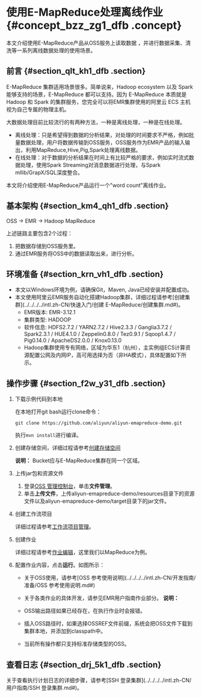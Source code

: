 # 使用E-MapReduce处理离线作业 {#concept_bzz_zg1_dfb .concept}

本文介绍使用E-MapReduce产品从OSS服务上读取数据 ，并进行数据采集、清洗等一系列离线数据处理的使用场景。

## 前言 {#section_qlt_kh1_dfb .section}

E-MapReduce 集群适用场景很多。简单说来，Hadoop ecosystem 以及 Spark 能够支持的场景，E-MapReduce 都可以支持。因为 E-MapReduce 本质就是 Hadoop 和 Spark 的集群服务，您完全可以将EMR集群使用的阿里云 ECS 主机视为自己专属的物理主机。

大数据处理目前比较流行的有两种方法，一种是离线处理，一种是在线处理。

-   离线处理：只是希望得到数据的分析结果，对处理的时间要求不严格，例如批量数据处理，用户将数据传输到OSS服务，OSS服务作为EMR产品的输入输出，利用MapReduce,Hive,Pig,Spark处理离线数据。
-   在线处理：对于数据的分析结果在时间上有比较严格的要求，例如实时流式数据处理，使用Spark Streaming对消息数据进行处理，与Spark mllib/GrapX/SQL深度整合。

本文将介绍使用E-MapReduce产品运行一个"word count"离线作业。

## 基本架构 {#section_km4_qh1_dfb .section}

OSS -\> EMR -\> Hadoop MapReduce

上述链路主要包含2个过程：

1.  把数据存储到OSS服务里。
2.  通过EMR服务将OSS中的数据读取出来，进行分析。

## 环境准备 {#section_krn_vh1_dfb .section}

-   本文以Windows环境为例，请确保Git，Maven, Java已经安装并配置成功。
-   本文使用阿里云EMR服务自动化搭建Hadoop集群，详细过程请参考[创建集群](../../../../intl.zh-CN/快速入门/创建 E-MapReduce/创建集群.md#)。
    -   EMR版本: EMR-3.12.1
    -   集群类型: HADOOP
    -   软件信息: HDFS2.7.2 / YARN2.7.2 / Hive2.3.3 / Ganglia3.7.2 / Spark2.3.1 / HUE4.1.0 / Zeppelin0.8.0 / Tez0.9.1 / Sqoop1.4.7 / Pig0.14.0 / ApacheDS2.0.0 / Knox0.13.0
    -   Hadoop集群使用专有网络，区域为华东1（杭州），主实例组ECS计算资源配置公网及内网IP，高可用选择为否（非HA模式），具体配置如下所示。

## 操作步骤 {#section_f2w_y31_dfb .section}

1.  下载示例代码到本地

    在本地打开git bash运行clone命令：

    ```
    git clone https://github.com/aliyun/aliyun-emapreduce-demo.git
    ```

    执行`mvn install`进行编译。

2.  创建存储空间，详细过程请参考[创建存储空间](../../../../intl.zh-CN/快速入门/创建存储空间.md#)

    **说明：** Bucket应与E-MapReduce集群在同一个区域。

3.  上传jar包和资源文件
    1.  登录[OSS 管理控制台](https://oss.console.aliyun.com)，单击**文件管理**。
    2.  单击**上传文件**，上传aliyun-emapreduce-demo/resources目录下的资源文件以及aliyun-emapreduce-demo/target目录下的jar文件。
4.  创建工作流项目

    详细过程请参考[工作流项目管理](../../../../intl.zh-CN/用户指南/数据开发/项目管理.md#)。

5.  创建作业

    详细过程请参考[作业编辑](../../../../intl.zh-CN/用户指南/数据开发/作业编辑.md#)，这里我们以MapReduce为例。

6.  配置作业内容，点击**运行**。如图所示：

    -   关于OSS使用，请参考[OSS 参考使用说明](../../../../intl.zh-CN/开发指南/准备/OSS 参考使用说明.md#)
    -   关于各类作业的具体开发，请参见EMR用户指南作业部分。
    **说明：** 

    -   OSS输出路径如果已经存在，在执行作业时会报错。
    -   插入OSS路径时，如果选择OSSREF文件前缀，系统会把OSS文件下载到集群本地，并添加到classpath中。
    -   当前所有操作都只支持标准存储类型的OSS。 

## 查看日志 {#section_drj_5k1_dfb .section}

关于查看执行计划日志的详细步骤，请参考[SSH 登录集群](../../../../intl.zh-CN/用户指南/SSH 登录集群.md#)。

